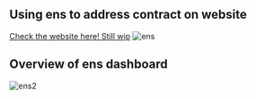 ## Using ens to address contract on website
[Check the website here! Still wip](https://web3assignments.github.io/BC3_Jakob/PD-14/Web/slots.html)
![ens](https://user-images.githubusercontent.com/71760326/104578286-d5444a80-565a-11eb-8e98-675ac8e58623.PNG)
## Overview of ens dashboard
![ens2](https://user-images.githubusercontent.com/71760326/104578567-2bb18900-565b-11eb-8da5-d23ab96691ac.PNG)
